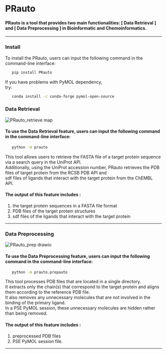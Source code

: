 # PRauto
 
#### PRauto is a tool that provides two main functionalities: [ Data Retrieval ] and [ Data Preprocessing ]                                                               in Bioinformatic and Chemoinformatics.
_______________________________________________________________________________________________________________________________________
### Install
To install the PRauto, users can input the following command in the command-line interface:
  
```bash
   pip install PRauto
```
If you have problems with PyMOL dependency,   
try:
```bash
   conda install -c conda-forge pymol-open-source
```

###
### Data Retrieval

![PRauto_retrieve map](https://user-images.githubusercontent.com/96029849/233053221-6cd73e81-9836-496d-b917-d4b31e02308f.png)
  
  
#### To use the Data Retrieval feature, users can input the following command in the command-line interface:

```bash
   python -m prauto
```

This tool allows users to retrieve the FASTA file of a target protein sequence via a search query in the UniProt API.  
Additionally, using the UniProt accession number, PRauto retrieves the PDB files of target protein from the RCSB PDB API and  
sdf files of ligands that interact with the target protein from the ChEMBL API.

#### The output of this feature includes : 
1. the target protein sequences in a FASTA file format 
2. PDB files of the target protein structures
3. sdf files of the ligands that interact with the target protein

________________________________________________________________________________________________________________________________________
###
### Data Preprocessing

![PRauto_prep drawio](https://user-images.githubusercontent.com/96029849/233054348-8caf262e-c06e-4b72-bb4e-3ea624830e06.png)


#### To use the Data Preprocessing feature, users can input the following command in the command-line interface:

```bash
   python -m prauto.prepauto
```

This tool processes PDB files that are located in a single directory.  
It extracts only the chain(s) that correspond to the target protein and aligns them according to the reference PDB file.  
It also removes any unnecessary molecules that are not involved in the binding of the primary ligand.  
In a PSE PyMOL session, these unnecessary molecules are hidden rather than being removed.

#### The output of this feature includes : 
1. preprocessed PDB files
2. PSE PyMOL session file.

___________________________________________________________________________________________________________________________________________
